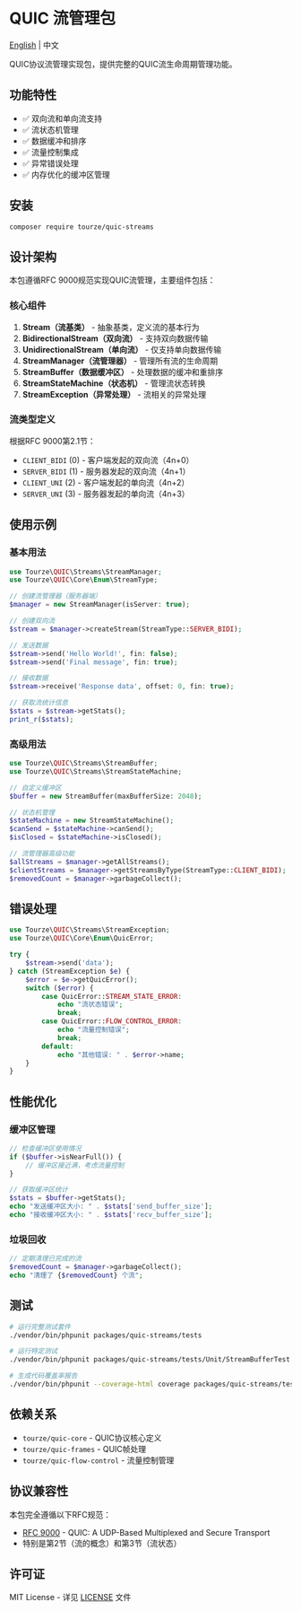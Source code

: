 # QUIC 流管理包

[English](README.md) | 中文

QUIC协议流管理实现包，提供完整的QUIC流生命周期管理功能。

## 功能特性

- ✅ 双向流和单向流支持
- ✅ 流状态机管理
- ✅ 数据缓冲和排序
- ✅ 流量控制集成
- ✅ 异常错误处理
- ✅ 内存优化的缓冲区管理

## 安装

```bash
composer require tourze/quic-streams
```

## 设计架构

本包遵循RFC 9000规范实现QUIC流管理，主要组件包括：

### 核心组件

1. **Stream（流基类）** - 抽象基类，定义流的基本行为
2. **BidirectionalStream（双向流）** - 支持双向数据传输
3. **UnidirectionalStream（单向流）** - 仅支持单向数据传输
4. **StreamManager（流管理器）** - 管理所有流的生命周期
5. **StreamBuffer（数据缓冲区）** - 处理数据的缓冲和重排序
6. **StreamStateMachine（状态机）** - 管理流状态转换
7. **StreamException（异常处理）** - 流相关的异常处理

### 流类型定义

根据RFC 9000第2.1节：

- `CLIENT_BIDI` (0) - 客户端发起的双向流（4n+0）
- `SERVER_BIDI` (1) - 服务器发起的双向流（4n+1）
- `CLIENT_UNI` (2) - 客户端发起的单向流（4n+2）
- `SERVER_UNI` (3) - 服务器发起的单向流（4n+3）

## 使用示例

### 基本用法

```php
use Tourze\QUIC\Streams\StreamManager;
use Tourze\QUIC\Core\Enum\StreamType;

// 创建流管理器（服务器端）
$manager = new StreamManager(isServer: true);

// 创建双向流
$stream = $manager->createStream(StreamType::SERVER_BIDI);

// 发送数据
$stream->send('Hello World!', fin: false);
$stream->send('Final message', fin: true);

// 接收数据
$stream->receive('Response data', offset: 0, fin: true);

// 获取流统计信息
$stats = $stream->getStats();
print_r($stats);
```

### 高级用法

```php
use Tourze\QUIC\Streams\StreamBuffer;
use Tourze\QUIC\Streams\StreamStateMachine;

// 自定义缓冲区
$buffer = new StreamBuffer(maxBufferSize: 2048);

// 状态机管理
$stateMachine = new StreamStateMachine();
$canSend = $stateMachine->canSend();
$isClosed = $stateMachine->isClosed();

// 流管理器高级功能
$allStreams = $manager->getAllStreams();
$clientStreams = $manager->getStreamsByType(StreamType::CLIENT_BIDI);
$removedCount = $manager->garbageCollect();
```

## 错误处理

```php
use Tourze\QUIC\Streams\StreamException;
use Tourze\QUIC\Core\Enum\QuicError;

try {
    $stream->send('data');
} catch (StreamException $e) {
    $error = $e->getQuicError();
    switch ($error) {
        case QuicError::STREAM_STATE_ERROR:
            echo "流状态错误";
            break;
        case QuicError::FLOW_CONTROL_ERROR:
            echo "流量控制错误";
            break;
        default:
            echo "其他错误: " . $error->name;
    }
}
```

## 性能优化

### 缓冲区管理

```php
// 检查缓冲区使用情况
if ($buffer->isNearFull()) {
    // 缓冲区接近满，考虑流量控制
}

// 获取缓冲区统计
$stats = $buffer->getStats();
echo "发送缓冲区大小: " . $stats['send_buffer_size'];
echo "接收缓冲区大小: " . $stats['recv_buffer_size'];
```

### 垃圾回收

```php
// 定期清理已完成的流
$removedCount = $manager->garbageCollect();
echo "清理了 {$removedCount} 个流";
```

## 测试

```bash
# 运行完整测试套件
./vendor/bin/phpunit packages/quic-streams/tests

# 运行特定测试
./vendor/bin/phpunit packages/quic-streams/tests/Unit/StreamBufferTest.php

# 生成代码覆盖率报告
./vendor/bin/phpunit --coverage-html coverage packages/quic-streams/tests
```

## 依赖关系

- `tourze/quic-core` - QUIC协议核心定义
- `tourze/quic-frames` - QUIC帧处理
- `tourze/quic-flow-control` - 流量控制管理

## 协议兼容性

本包完全遵循以下RFC规范：

- [RFC 9000](https://tools.ietf.org/html/rfc9000) - QUIC: A UDP-Based Multiplexed and Secure Transport
- 特别是第2节（流的概念）和第3节（流状态）

## 许可证

MIT License - 详见 [LICENSE](LICENSE) 文件
